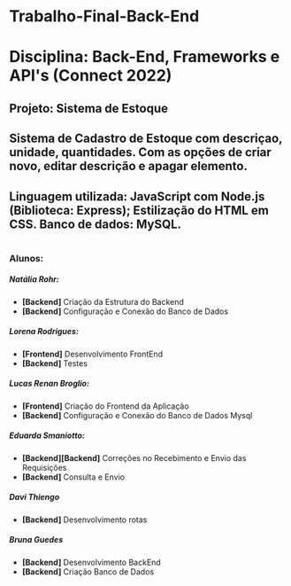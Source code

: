 # Trabalho-Final-Back-End

# Disciplina: Back-End, Frameworks e API's (Connect 2022)

## Projeto: Sistema de Estoque
## Sistema de Cadastro de Estoque com descriçao, unidade, quantidades. Com as opções de criar novo, editar descrição e apagar elemento.

## Linguagem utilizada: JavaScript com Node.js (Biblioteca: Express); Estilização do HTML em CSS. Banco de dados: MySQL.

#

### Alunos:

##### Natália Rohr:
<ul>
  <li><strong>[Backend]</strong> Criação da Estrutura do Backend</li>
  <li><strong>[Backend]</strong> Configuração e Conexão do Banco de Dados</li>
</ul>

##### Lorena Rodrigues:
<ul>
  <li><strong>[Frontend]</strong> Desenvolvimento FrontEnd</li>
  <li><strong>[Backend]</strong> Testes </li>
</ul>

##### Lucas Renan Broglio:
<ul>
  <li><strong>[Frontend]</strong> Criação do Frontend da Aplicação</li>
  <li><strong>[Backend]</strong> Configuração e Conexão do Banco de Dados Mysql</li>
</ul>

##### Eduarda Smaniotto:
<ul>
  <li><strong>[Backend][Backend]</strong> Correções no Recebimento e Envio das Requisições</li>
  <li><strong>[Backend]</strong> Consulta e Envio</li>
</ul>

##### Davi Thiengo
<ul>
  <li><strong>[Backend]</strong> Desenvolvimento rotas</li>
</ul>

##### Bruna Guedes
<ul>
  <li><strong>[Backend]</strong> Desenvolvimento BackEnd</li>
  <li><strong>[Backend]</strong> Criação Banco de Dados </li>
</ul>

